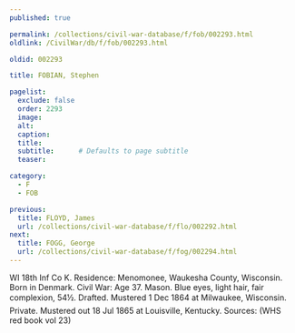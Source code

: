 ```yaml
---
published: true

permalink: /collections/civil-war-database/f/fob/002293.html
oldlink: /CivilWar/db/f/fob/002293.html

oldid: 002293

title: FOBIAN, Stephen

pagelist:
  exclude: false
  order: 2293
  image: 
  alt:
  caption:
  title:
  subtitle:      # Defaults to page subtitle
  teaser:

category: 
  - F 
  - FOB

previous:
  title: FLOYD, James
  url: /collections/civil-war-database/f/flo/002292.html  
next:
  title: FOGG, George
  url: /collections/civil-war-database/f/fog/002294.html   
---
```

WI 18th Inf Co K. Residence: Menomonee, Waukesha County, Wisconsin. Born in Denmark. Civil War: Age 37. Mason. Blue eyes, light hair, fair complexion, 5&#146;4&frac12;&#148;. Drafted. Mustered 1 Dec 1864 at Milwaukee, Wisconsin. Private. Mustered out 18 Jul 1865 at Louisville, Kentucky. Sources: (WHS red book vol 23)